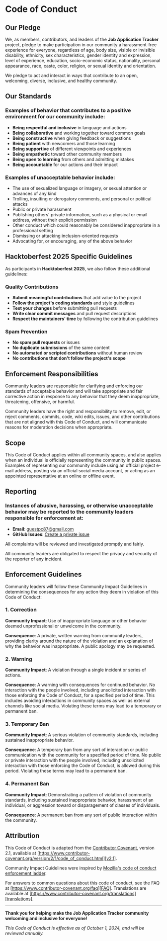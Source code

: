 # Code of Conduct

## Our Pledge

We, as members, contributors, and leaders of the **Job Application Tracker** project, pledge to make participation in our community a harassment-free experience for everyone, regardless of age, body size, visible or invisible disability, ethnicity, sex characteristics, gender identity and expression, level of experience, education, socio-economic status, nationality, personal appearance, race, caste, color, religion, or sexual identity and orientation.

We pledge to act and interact in ways that contribute to an open, welcoming, diverse, inclusive, and healthy community.

## Our Standards

### Examples of behavior that contributes to a positive environment for our community include:

- **Being respectful and inclusive** in language and actions
- **Being collaborative** and working together toward common goals
- **Being constructive** when giving feedback or suggestions
- **Being patient** with newcomers and those learning
- **Being supportive** of different viewpoints and experiences
- **Being empathetic** toward other community members
- **Being open to learning** from others and admitting mistakes
- **Being accountable** for our actions and their impact

### Examples of unacceptable behavior include:

- The use of sexualized language or imagery, or sexual attention or advances of any kind
- Trolling, insulting or derogatory comments, and personal or political attacks
- Public or private harassment
- Publishing others' private information, such as a physical or email address, without their explicit permission
- Other conduct which could reasonably be considered inappropriate in a professional setting
- Dismissing or attacking inclusion-oriented requests
- Advocating for, or encouraging, any of the above behavior

## Hacktoberfest 2025 Specific Guidelines

As participants in **Hacktoberfest 2025**, we also follow these additional guidelines:

### Quality Contributions
- **Submit meaningful contributions** that add value to the project
- **Follow the project's coding standards** and style guidelines
- **Test your changes** before submitting pull requests
- **Write clear commit messages** and pull request descriptions
- **Respect the maintainers' time** by following the contribution guidelines

### Spam Prevention
- **No spam pull requests** or issues
- **No duplicate submissions** of the same content
- **No automated or scripted contributions** without human review
- **No contributions that don't follow the project's scope**

## Enforcement Responsibilities

Community leaders are responsible for clarifying and enforcing our standards of acceptable behavior and will take appropriate and fair corrective action in response to any behavior that they deem inappropriate, threatening, offensive, or harmful.

Community leaders have the right and responsibility to remove, edit, or reject comments, commits, code, wiki edits, issues, and other contributions that are not aligned with this Code of Conduct, and will communicate reasons for moderation decisions when appropriate.

## Scope

This Code of Conduct applies within all community spaces, and also applies when an individual is officially representing the community in public spaces. Examples of representing our community include using an official project e-mail address, posting via an official social media account, or acting as an appointed representative at an online or offline event.

## Reporting

### Instances of abusive, harassing, or otherwise unacceptable behavior may be reported to the community leaders responsible for enforcement at:

- **Email**: guestpc87@gmail.com
- **GitHub Issues**: [Create a private issue](https://github.com/ravindu0823/Job-Application-Tracker/issues/new?template=conduct-report.md)

All complaints will be reviewed and investigated promptly and fairly.

All community leaders are obligated to respect the privacy and security of the reporter of any incident.

## Enforcement Guidelines

Community leaders will follow these Community Impact Guidelines in determining the consequences for any action they deem in violation of this Code of Conduct:

### 1. Correction
**Community Impact**: Use of inappropriate language or other behavior deemed unprofessional or unwelcome in the community.

**Consequence**: A private, written warning from community leaders, providing clarity around the nature of the violation and an explanation of why the behavior was inappropriate. A public apology may be requested.

### 2. Warning
**Community Impact**: A violation through a single incident or series of actions.

**Consequence**: A warning with consequences for continued behavior. No interaction with the people involved, including unsolicited interaction with those enforcing the Code of Conduct, for a specified period of time. This includes avoiding interactions in community spaces as well as external channels like social media. Violating these terms may lead to a temporary or permanent ban.

### 3. Temporary Ban
**Community Impact**: A serious violation of community standards, including sustained inappropriate behavior.

**Consequence**: A temporary ban from any sort of interaction or public communication with the community for a specified period of time. No public or private interaction with the people involved, including unsolicited interaction with those enforcing the Code of Conduct, is allowed during this period. Violating these terms may lead to a permanent ban.

### 4. Permanent Ban
**Community Impact**: Demonstrating a pattern of violation of community standards, including sustained inappropriate behavior, harassment of an individual, or aggression toward or disparagement of classes of individuals.

**Consequence**: A permanent ban from any sort of public interaction within the community.

## Attribution

This Code of Conduct is adapted from the [Contributor Covenant][homepage], version 2.1, available at [https://www.contributor-covenant.org/version/2/1/code_of_conduct.html][v2.1].

Community Impact Guidelines were inspired by [Mozilla's code of conduct enforcement ladder][Mozilla CoC].

For answers to common questions about this code of conduct, see the FAQ at [https://www.contributor-covenant.org/faq][FAQ]. Translations are available at [https://www.contributor-covenant.org/translations][translations].

[homepage]: https://www.contributor-covenant.org
[v2.1]: https://www.contributor-covenant.org/version/2/1/code_of_conduct.html
[Mozilla CoC]: https://github.com/mozilla/diversity
[FAQ]: https://www.contributor-covenant.org/faq
[translations]: https://www.contributor-covenant.org/translations

---

**Thank you for helping make the Job Application Tracker community welcoming and inclusive for everyone!**

*This Code of Conduct is effective as of October 1, 2024, and will be reviewed annually.*
